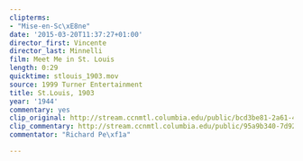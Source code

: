 ```yaml
---
clipterms:
- "Mise-en-Sc\xE8ne"
date: '2015-03-20T11:37:27+01:00'
director_first: Vincente
director_last: Minnelli
film: Meet Me in St. Louis
length: 0:29
quicktime: stlouis_1903.mov
source: 1999 Turner Entertainment
title: St.Louis, 1903
year: '1944'
commentary: yes
clip_original: http://stream.ccnmtl.columbia.edu/public/bcd3be81-2a61-4812-b198-e86bc51b60a2-012_stlouis_FLG-mp4-aac-480w-850kbps-ffmpeg.mp4
clip_commentary: http://stream.ccnmtl.columbia.edu/public/95a9b340-7d92-4ff9-9561-08bdc481c18f-012_stlouis_commentary_FLG-mp4-aac-480w-850kbps-ffmpeg.mp4
commentator: "Richard Pe\xf1a"

---
```

